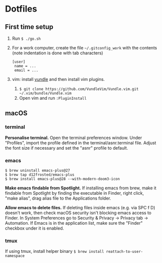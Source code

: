 # Dotfiles

## First time setup

1. Run `$ ./go.sh`

1. For a work computer, create the file `~/.gitconfig_work` with the contents (note indentation is done with tab characters)

   ```
   [user]
   	name = ...
   	email = ...
   ```

1. vim: install [vundle](https://github.com/VundleVim/Vundle.vim) and then install vim plugins.
   1. `$ git clone https://github.com/VundleVim/Vundle.vim.git ~/.vim/bundle/Vundle.vim`
   2. Open vim and run `:PluginInstall`


## macOS

### terminal

**Personalise terminal.** Open the terminal preferences window. Under "Profiles", import the profile defined in the terminal/asnr.terminal file. Adjust the font size if necessary and set the "asnr" profile to default.

### emacs

```
$ brew uninstall emacs-plus@27
$ brew tap d12frosted/emacs-plus
$ brew install emacs-plus@28 --with-modern-doom3-icon
```

**Make emacs findable from Spotlight.** If installing emacs from brew, make it findable from Spotlight by finding the executable in Finder, right click, "make alias", drag alias file to the Applications folder.

**Allow emacs to delete files.** If deleting files inside emacs (e.g. via SPC f D) doesn't work, then check macOS security isn't blocking emacs access to Finder. In System Preferences go to Security & Privacy -> Privacy tab -> Automation. If Emacs is in the application list, make sure the "Finder" checkbox under it is enabled.

### tmux

If using tmux, install helper binary `$ brew install reattach-to-user-namespace`

